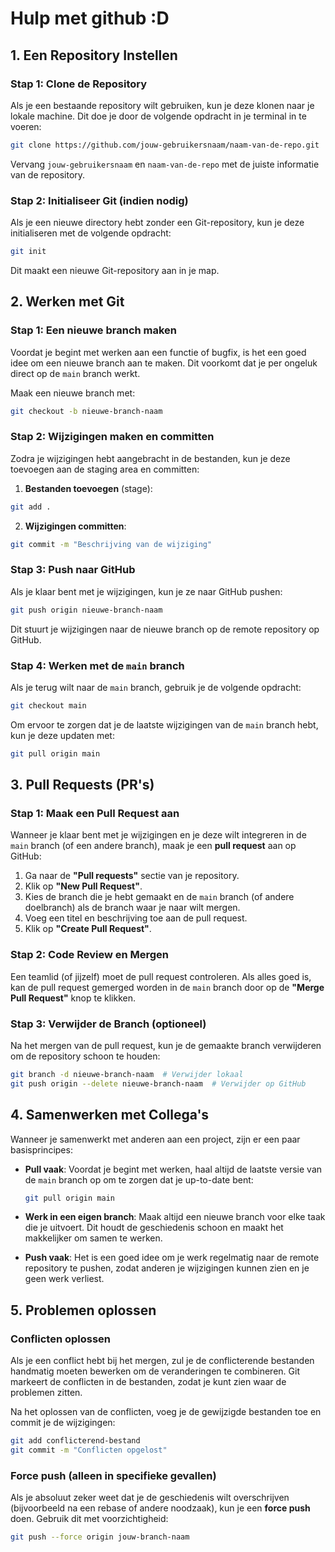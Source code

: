 # Hulp met github :D

## 1. **Een Repository Instellen**

### Stap 1: Clone de Repository

Als je een bestaande repository wilt gebruiken, kun je deze klonen naar je lokale machine. Dit doe je door de volgende opdracht in je terminal in te voeren:

```bash
git clone https://github.com/jouw-gebruikersnaam/naam-van-de-repo.git
```

Vervang `jouw-gebruikersnaam` en `naam-van-de-repo` met de juiste informatie van de repository.

### Stap 2: Initialiseer Git (indien nodig)

Als je een nieuwe directory hebt zonder een Git-repository, kun je deze initialiseren met de volgende opdracht:

```bash
git init
```

Dit maakt een nieuwe Git-repository aan in je map.

## 2. **Werken met Git**

### Stap 1: Een nieuwe branch maken

Voordat je begint met werken aan een functie of bugfix, is het een goed idee om een nieuwe branch aan te maken. Dit voorkomt dat je per ongeluk direct op de `main` branch werkt.

Maak een nieuwe branch met:

```bash
git checkout -b nieuwe-branch-naam
```

### Stap 2: Wijzigingen maken en committen

Zodra je wijzigingen hebt aangebracht in de bestanden, kun je deze toevoegen aan de staging area en committen:

1. **Bestanden toevoegen** (stage):

```bash
git add .
```

2. **Wijzigingen committen**:

```bash
git commit -m "Beschrijving van de wijziging"
```

### Stap 3: Push naar GitHub

Als je klaar bent met je wijzigingen, kun je ze naar GitHub pushen:

```bash
git push origin nieuwe-branch-naam
```

Dit stuurt je wijzigingen naar de nieuwe branch op de remote repository op GitHub.

### Stap 4: Werken met de `main` branch

Als je terug wilt naar de `main` branch, gebruik je de volgende opdracht:

```bash
git checkout main
```

Om ervoor te zorgen dat je de laatste wijzigingen van de `main` branch hebt, kun je deze updaten met:

```bash
git pull origin main
```

## 3. **Pull Requests (PR's)**

### Stap 1: Maak een Pull Request aan

Wanneer je klaar bent met je wijzigingen en je deze wilt integreren in de `main` branch (of een andere branch), maak je een **pull request** aan op GitHub:

1. Ga naar de **"Pull requests"** sectie van je repository.
2. Klik op **"New Pull Request"**.
3. Kies de branch die je hebt gemaakt en de `main` branch (of andere doelbranch) als de branch waar je naar wilt mergen.
4. Voeg een titel en beschrijving toe aan de pull request.
5. Klik op **"Create Pull Request"**.

### Stap 2: Code Review en Mergen

Een teamlid (of jijzelf) moet de pull request controleren. Als alles goed is, kan de pull request gemerged worden in de `main` branch door op de **"Merge Pull Request"** knop te klikken.

### Stap 3: Verwijder de Branch (optioneel)

Na het mergen van de pull request, kun je de gemaakte branch verwijderen om de repository schoon te houden:

```bash
git branch -d nieuwe-branch-naam  # Verwijder lokaal
git push origin --delete nieuwe-branch-naam  # Verwijder op GitHub
```

## 4. **Samenwerken met Collega's**

Wanneer je samenwerkt met anderen aan een project, zijn er een paar basisprincipes:

- **Pull vaak**: Voordat je begint met werken, haal altijd de laatste versie van de `main` branch op om te zorgen dat je up-to-date bent:
  
  ```bash
  git pull origin main
  ```

- **Werk in een eigen branch**: Maak altijd een nieuwe branch voor elke taak die je uitvoert. Dit houdt de geschiedenis schoon en maakt het makkelijker om samen te werken.

- **Push vaak**: Het is een goed idee om je werk regelmatig naar de remote repository te pushen, zodat anderen je wijzigingen kunnen zien en je geen werk verliest.

## 5. **Problemen oplossen**

### Conflicten oplossen

Als je een conflict hebt bij het mergen, zul je de conflicterende bestanden handmatig moeten bewerken om de veranderingen te combineren. Git markeert de conflicten in de bestanden, zodat je kunt zien waar de problemen zitten.

Na het oplossen van de conflicten, voeg je de gewijzigde bestanden toe en commit je de wijzigingen:

```bash
git add conflicterend-bestand
git commit -m "Conflicten opgelost"
```

### Force push (alleen in specifieke gevallen)

Als je absoluut zeker weet dat je de geschiedenis wilt overschrijven (bijvoorbeeld na een rebase of andere noodzaak), kun je een **force push** doen. Gebruik dit met voorzichtigheid:

```bash
git push --force origin jouw-branch-naam
```